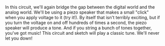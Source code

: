 In this circuit, we'll again bridge the gap between the digital world and the analog world. We'll be using a piezo speaker that makes a small "click" when you apply voltage to it (try it!). By itself that isn't terribly exciting, but if you turn the voltage on and off hundreds of times a second, the piezo speaker will produce a tone. And if you string a bunch of tones together, you've got music! This circuit and sketch will play a classic tune. We'll never let you down!
